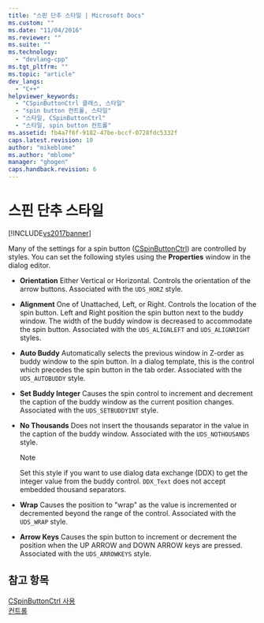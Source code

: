 ```yaml
---
title: "스핀 단추 스타일 | Microsoft Docs"
ms.custom: ""
ms.date: "11/04/2016"
ms.reviewer: ""
ms.suite: ""
ms.technology: 
  - "devlang-cpp"
ms.tgt_pltfrm: ""
ms.topic: "article"
dev_langs: 
  - "C++"
helpviewer_keywords: 
  - "CSpinButtonCtrl 클래스, 스타일"
  - "spin button 컨트롤, 스타일"
  - "스타일, CSpinButtonCtrl"
  - "스타일, spin button 컨트롤"
ms.assetid: fb4a7f6f-9182-47be-bccf-0728fdc5332f
caps.latest.revision: 10
author: "mikeblome"
ms.author: "mblome"
manager: "ghogen"
caps.handback.revision: 6
---
```

# 스핀 단추 스타일
[!INCLUDE[vs2017banner](../assembler/inline/includes/vs2017banner.md)]

Many of the settings for a spin button \([CSpinButtonCtrl](../mfc/reference/cspinbuttonctrl-class.md)\) are controlled by styles.  You can set the following styles using the **Properties** window in the dialog editor.  
  
-   **Orientation** Either Vertical or Horizontal.  Controls the orientation of the arrow buttons.  Associated with the `UDS_HORZ` style.  
  
-   **Alignment** One of Unattached, Left, or Right.  Controls the location of the spin button.  Left and Right position the spin button next to the buddy window.  The width of the buddy window is decreased to accommodate the spin button.  Associated with the `UDS_ALIGNLEFT` and `UDS_ALIGNRIGHT` styles.  
  
-   **Auto Buddy** Automatically selects the previous window in Z\-order as buddy window to the spin button.  In a dialog template, this is the control which precedes the spin button in the tab order.  Associated with the `UDS_AUTOBUDDY` style.  
  
-   **Set Buddy Integer** Causes the spin control to increment and decrement the caption of the buddy window as the current position changes.  Associated with the `UDS_SETBUDDYINT` style.  
  
-   **No Thousands** Does not insert the thousands separator in the value in the caption of the buddy window.  Associated with the `UDS_NOTHOUSANDS` style.  
  
    > [!NOTE]
    >  Set this style if you want to use dialog data exchange \(DDX\) to get the integer value from the buddy control.  `DDX_Text` does not accept embedded thousand separators.  
  
-   **Wrap** Causes the position to "wrap" as the value is incremented or decremented beyond the range of the control.  Associated with the `UDS_WRAP` style.  
  
-   **Arrow Keys** Causes the spin button to increment or decrement the position when the UP ARROW and DOWN ARROW keys are pressed.  Associated with the `UDS_ARROWKEYS` style.  
  
## 참고 항목  
 [CSpinButtonCtrl 사용](../mfc/using-cspinbuttonctrl.md)   
 [컨트롤](../mfc/controls-mfc.md)